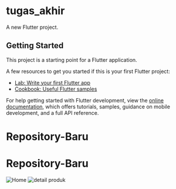 # tugas_akhir

A new Flutter project.

## Getting Started

This project is a starting point for a Flutter application.

A few resources to get you started if this is your first Flutter project:

- [Lab: Write your first Flutter app](https://docs.flutter.dev/get-started/codelab)
- [Cookbook: Useful Flutter samples](https://docs.flutter.dev/cookbook)

For help getting started with Flutter development, view the
[online documentation](https://docs.flutter.dev/), which offers tutorials,
samples, guidance on mobile development, and a full API reference.
# Repository-Baru
# Repository-Baru
![Home](https://github.com/user-attachments/assets/c7eb41e6-ae54-4e87-a304-db7183914c01)
![detail produk](https://github.com/user-attachments/assets/1670bdb7-99a1-44ea-b478-8a2fa92988e5)
